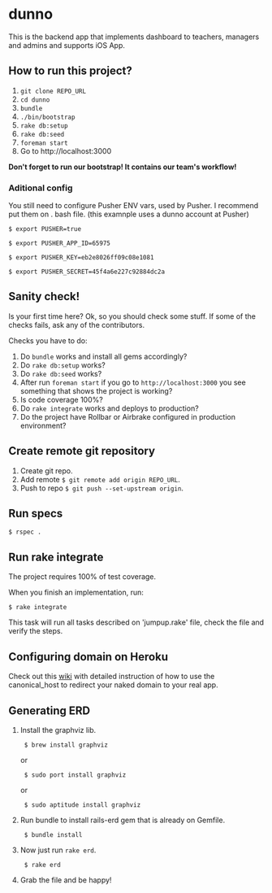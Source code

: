 dunno
=======

This is the backend app that implements dashboard to teachers, managers and admins and supports iOS App.

## How to run this project?

1. ```git clone REPO_URL```
2. ```cd dunno```
3. ```bundle```
4. ```./bin/bootstrap```
5. ```rake db:setup```
6. ```rake db:seed```
7. ```foreman start```
8. Go to http://localhost:3000

**Don't forget to run our bootstrap! It contains our team's workflow!**

### Aditional config

You still need to configure Pusher ENV vars, used by Pusher. I recommend put them on . bash file. (this examnple uses a dunno account at Pusher)

   ```$ export PUSHER=true ```

   ```$ export PUSHER_APP_ID=65975 ```
   
   ```$ export PUSHER_KEY=eb2e8026ff09c08e1081 ```

   ```$ export PUSHER_SECRET=45f4a6e227c92884dc2a ```

## Sanity check!

Is your first time here? Ok, so you should check some stuff. If some of the checks fails, ask any of the contributors.

Checks you have to do:

1. Do ```bundle``` works and install all gems accordingly?
2. Do ```rake db:setup``` works?
3. Do ```rake db:seed``` works?
4. After run ```foreman start``` if you go to ```http://localhost:3000``` you see something that shows the project is working?
5. Is code coverage 100%?
6. Do ```rake integrate``` works and deploys to production?
7. Do the project have Rollbar or Airbrake configured in production environment?

## Create remote git repository

1. Create git repo.
2. Add remote ```$ git remote add origin REPO_URL```.
3. Push to repo ```$ git push --set-upstream origin```.


## Run specs

```$ rspec .```

## Run rake integrate

The project requires 100% of test coverage.

When you finish an implementation, run:

```$ rake integrate```

This task will run all tasks described on 'jumpup.rake' file, check the file and verify the steps.

## Configuring domain on Heroku

Check out this [wiki](https://github.com/Helabs/pah/wiki/Configuring-domain-on-Heroku) with detailed instruction of how to use the canonical_host to redirect your naked domain to your real app.

## Generating ERD

1. Install the graphviz lib.

		$ brew install graphviz

	or

		$ sudo port install graphviz

	or

		$ sudo aptitude install graphviz

2. Run bundle to install rails-erd gem that is already on Gemfile.

		$ bundle install

3. Now just run `rake erd`.

		$ rake erd

4. Grab the file and be happy!
